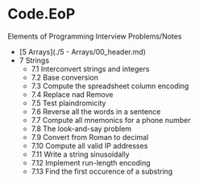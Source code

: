 # Code.EoP
Elements of Programming Interview Problems/Notes
* [5 Arrays](./5 - Arrays/00_header.md)
* 7 Strings
    * 7.1  Interconvert strings and integers
    * 7.2  Base conversion
    * 7.3  Compute the spreadsheet column encoding
    * 7.4  Replace nad Remove 
    * 7.5  Test plaindromicity
    * 7.6  Reverse all the words in a sentence
    * 7.7  Compute all mnemonics for a phone number 
    * 7.8  The look-and-say problem
    * 7.9  Convert from Roman to decimal
    * 7.10 Compute all valid IP addresses 
    * 7.11 Write a string sinusoidally 
    * 7.12 Implement run-length encoding 
    * 7.13 Find the first occurence of a substring
